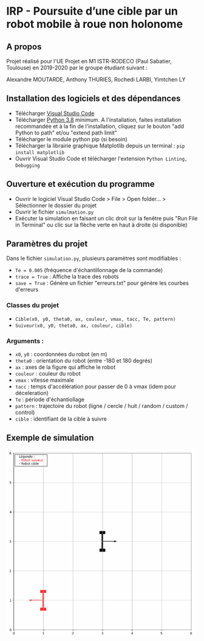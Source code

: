 IRP - Poursuite d’une cible par un robot mobile à roue non holonome
=============

## A propos
Projet réalisé pour l'UE Projet en M1 ISTR-RODECO (Paul Sabatier, Toulouse) en 2019-2020 par le groupe étudiant suivant :

Alexandre MOUTARDE, Anthony THURIES, Rochedi LARBI, Yimtchen LY

## Installation des logiciels et des dépendances

* Télécharger [Visual Studio Code](https://code.visualstudio.com/download)
* Télécharger [Python 3.8](https://www.python.org/downloads/) minimum. A l'installation, faites installation recommandée et à la fin de l'installation, cliquez sur le bouton "add Python to path" et/ou "extend path limit"
* Télécharger le module python pip (si besoin)
* Télécharger la librairie graphique Matplotlib depuis un terminal : `pip install matplotlib`
* Ouvrir Visual Studio Code et télécharger l'extension `Python Linting, Debugging`

## Ouverture et exécution du programme

* Ouvrir le logiciel Visual Studio Code > File > Open folder... > Sélectionner le dossier du projet
* Ouvrir le fichier `simulmation.py`
* Exécuter la simulation en faisant un clic droit sur la fenêtre puis "Run File in Terminal" ou clic sur la flèche verte en haut à droite (si disponible)

## Paramètres du projet

Dans le fichier `simulation.py`, plusieurs paramètres sont modifiables :
* `Te = 0.005` (fréquence d'échantillonnage de la commande)
* `trace = True` : Affiche la trace des robots
* `save = True` : Génère un fichier "erreurs.txt" pour génère les courbes d'erreurs

### Classes du projet

* `Cible(x0, y0, theta0, ax, couleur, vmax, tacc, Te, pattern)`
* `Suiveur(x0, y0, theta0, ax, couleur, cible)`

### Arguments :
* `x0`, `y0` : coordonnées du robot (en m)
* `theta0` : orientation du robot (entre -180 et 180 degrés)
* `ax` : axes de la figure qui affiche le robot
* `couleur` : couleur du robot
* `vmax` : vitesse maximale
* `tacc` : temps d'accélération pour passer de 0 à vmax (idem pour déceleration)
* `Te` : période d'échantiollage
* `pattern` : trajectoire du robot (ligne / cercle / huit / random / custom / control)
* `cible` : identifiant de la cible à suivre

## Exemple de simulation
<img src="exemple_simu/simu.gif" width="500">
